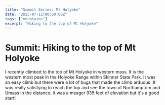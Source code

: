 ```yaml
---
title: "Summit Series: Mt Holyoke"
date: "2025-07-11T00:00:00Z"
tags: ["mountains"]
excerpt: "Hiking to the top of Mt Holyoke"
---
```


# Summit: Hiking to the top of Mt Holyoke

I recently climbed to the top of Mt Holyoke in western mass. It is the western most peak in the Holyoke Range within Skinner State Park. It was an easy climb but there were a lot of bugs that made the climb arduous. It was really satisfying to reach the top and see the town of Northamptom and Umass in the distance. It was a meager 935 feet of elevation but it's a good start!


